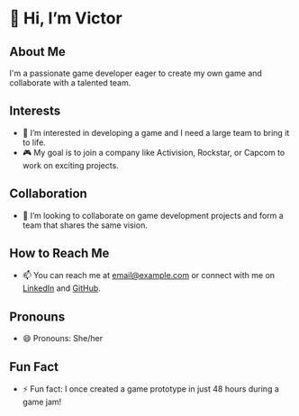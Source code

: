 # 👋 Hi, I’m Victor

## About Me
I'm a passionate game developer eager to create my own game and collaborate with a talented team.

## Interests
- 👀 I’m interested in developing a game and I need a large team to bring it to life.
- 🎮 My goal is to join a company like Activision, Rockstar, or Capcom to work on exciting projects.

## Collaboration
- 💞️ I’m looking to collaborate on game development projects and form a team that shares the same vision.

## How to Reach Me
- 📫 You can reach me at [email@example.com](mailto:email@example.com) or connect with me on [LinkedIn](https://www.linkedin.com/in/victor-ramos-bb45a5334/) and [GitHub](https://github.com/victorramospaz).

## Pronouns
- 😄 Pronouns: She/her

## Fun Fact
- ⚡ Fun fact: I once created a game prototype in just 48 hours during a game jam!
